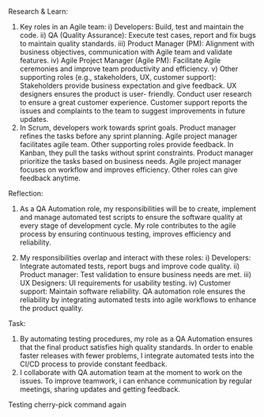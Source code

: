 Research & Learn: 

1. Key roles in an Agile team: 
    i) Developers: Build, test and maintain the code.
    ii) QA (Quality Assurance): Execute test cases, report and fix bugs to maintain quality 
    standards.
    iii) Product Manager (PM): Alignment with business objectives, communication with Agile 
    team and validate features.
    iv) Agile Project Manager (Agile PM): Facilitate Agile ceremonies and improve team 
    productivity and efficiency.
    v) Other supporting roles (e.g., stakeholders, UX, customer support): Stakeholders provide 
    business expectation and give feedback. UX designers ensures the product is user- 
    friendly. Conduct user research to ensure a great customer experience. Customer 
    support reports the issues and complaints to the team to suggest improvements in 
    future updates.
2. In Scrum, developers work towards sprint goals. Product manager refines the tasks before any sprint planning. Agile project manager facilitates agile team. Other supporting roles provide feedback.
 In Kanban, they pull the tasks without sprint constraints. Product manager prioritize the tasks based on business needs. Agile project manager focuses on workflow and improves efficiency. Other roles can give feedback anytime.

Reflection: 

1. As a QA Automation role, my responsibilities will be to create, implement and manage automated test scripts to ensure the software quality at every stage of development cycle. My role contributes to the agile process by ensuring continuous testing, improves efficiency and reliability.

2. My responsibilities overlap and interact with these roles: 
i) Developers: Integrate automated tests, report bugs and improve code quality.
ii) Product manager: Test validation to ensure business needs are met.
iii) UX Designers: UI requirements for usability testing.
iv) Customer support: Maintain software reliability.
QA automation role ensures the reliability by integrating automated tests into agile workflows to enhance the product quality.

Task: 

1. By automating testing procedures, my role as a QA Automation ensures that the final product satisfies high quality standards. In order to enable faster releases with fewer problems, I integrate automated tests into the CI/CD process to provide constant feedback.  
2. I collaborate with QA automation team at the moment to work on the issues. To improve teamwork, i can enhance communication by regular meetings, sharing updates and getting feedback.


Testing cherry-pick command again
